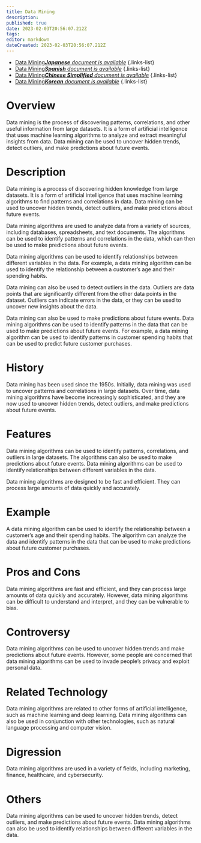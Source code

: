 ```yaml
---
title: Data Mining
description: 
published: true
date: 2023-02-03T20:56:07.212Z
tags: 
editor: markdown
dateCreated: 2023-02-03T20:56:07.212Z
---
```


- [Data Mining***Japanese** document is available*](/ja/Knowledge-base/Dictionary/data-mining)
{.links-list}
- [Data Mining***Spanish** document is available*](/es/Knowledge-base/Dictionary/data-mining)
{.links-list}
- [Data Mining***Chinese Simplified** document is available*](/zh/Knowledge-base/Dictionary/data-mining)
{.links-list}
- [Data Mining***Korean** document is available*](/ko/Knowledge-base/Dictionary/data-mining)
{.links-list}


# Overview
Data mining is the process of discovering patterns, correlations, and other useful information from large datasets. It is a form of artificial intelligence that uses machine learning algorithms to analyze and extract meaningful insights from data. Data mining can be used to uncover hidden trends, detect outliers, and make predictions about future events.

# Description
Data mining is a process of discovering hidden knowledge from large datasets. It is a form of artificial intelligence that uses machine learning algorithms to find patterns and correlations in data. Data mining can be used to uncover hidden trends, detect outliers, and make predictions about future events.

Data mining algorithms are used to analyze data from a variety of sources, including databases, spreadsheets, and text documents. The algorithms can be used to identify patterns and correlations in the data, which can then be used to make predictions about future events.

Data mining algorithms can be used to identify relationships between different variables in the data. For example, a data mining algorithm can be used to identify the relationship between a customer’s age and their spending habits.

Data mining can also be used to detect outliers in the data. Outliers are data points that are significantly different from the other data points in the dataset. Outliers can indicate errors in the data, or they can be used to uncover new insights about the data.

Data mining can also be used to make predictions about future events. Data mining algorithms can be used to identify patterns in the data that can be used to make predictions about future events. For example, a data mining algorithm can be used to identify patterns in customer spending habits that can be used to predict future customer purchases.

# History
Data mining has been used since the 1950s. Initially, data mining was used to uncover patterns and correlations in large datasets. Over time, data mining algorithms have become increasingly sophisticated, and they are now used to uncover hidden trends, detect outliers, and make predictions about future events.

# Features
Data mining algorithms can be used to identify patterns, correlations, and outliers in large datasets. The algorithms can also be used to make predictions about future events. Data mining algorithms can be used to identify relationships between different variables in the data.

Data mining algorithms are designed to be fast and efficient. They can process large amounts of data quickly and accurately.

# Example
A data mining algorithm can be used to identify the relationship between a customer’s age and their spending habits. The algorithm can analyze the data and identify patterns in the data that can be used to make predictions about future customer purchases.

# Pros and Cons
Data mining algorithms are fast and efficient, and they can process large amounts of data quickly and accurately. However, data mining algorithms can be difficult to understand and interpret, and they can be vulnerable to bias.

# Controversy
Data mining algorithms can be used to uncover hidden trends and make predictions about future events. However, some people are concerned that data mining algorithms can be used to invade people’s privacy and exploit personal data.

# Related Technology
Data mining algorithms are related to other forms of artificial intelligence, such as machine learning and deep learning. Data mining algorithms can also be used in conjunction with other technologies, such as natural language processing and computer vision.

# Digression
Data mining algorithms are used in a variety of fields, including marketing, finance, healthcare, and cybersecurity.

# Others
Data mining algorithms can be used to uncover hidden trends, detect outliers, and make predictions about future events. Data mining algorithms can also be used to identify relationships between different variables in the data.